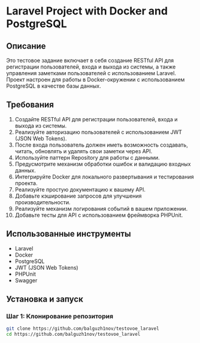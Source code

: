 # Laravel Project with Docker and PostgreSQL

## Описание

Это тестовое задание включает в себя создание RESTful API для регистрации пользователей, входа и выхода из системы, а также управления заметками пользователей с использованием Laravel. Проект настроен для работы в Docker-окружении с использованием PostgreSQL в качестве базы данных.

## Требования

1. Создайте RESTful API для регистрации пользователей, входа и выхода из системы.
2. Реализуйте авторизацию пользователей с использованием JWT (JSON Web Tokens).
3. После входа пользователь должен иметь возможность создавать, читать, обновлять и удалять свои заметки через API.
4. Используйте паттерн Repository для работы с данными.
5. Предусмотрите механизм обработки ошибок и валидацию входных данных.
6. Интегрируйте Docker для локального развертывания и тестирования проекта.
7. Реализуйте простую документацию к вашему API.
8. Добавьте кэширование запросов для улучшения производительности.
9. Реализуйте механизм логирования событий в вашем приложении.
10. Добавьте тесты для API с использованием фреймворка PHPUnit.

## Использованные инструменты

- Laravel
- Docker
- PostgreSQL
- JWT (JSON Web Tokens)
- PHPUnit
- Swagger

## Установка и запуск

### Шаг 1: Клонирование репозитория

```sh
git clone https://github.com/balguzh1nov/testovoe_laravel
cd https://github.com/balguzh1nov/testovoe_laravel
